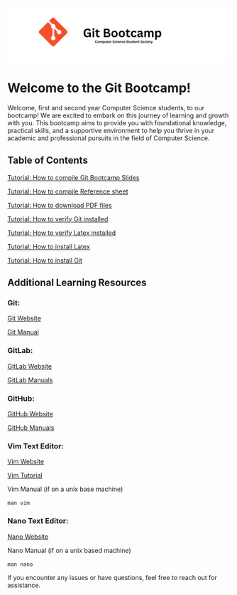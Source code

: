 ![Git Bootcamp](</slides/img/Git Bootcamp.png>)

# Welcome to the Git Bootcamp!
Welcome, first and second year Computer Science students, to our bootcamp! 
We are excited to embark on this journey of learning and growth with you. 
This bootcamp aims to provide you with foundational knowledge, practical skills, 
and a supportive environment to help you thrive in your academic and professional pursuits in the field of Computer Science.

## Table of Contents

[Tutorial: How to compile Git Bootcamp
Slides](https://gitlab.com/natedolny/git_bootcamp/-/wikis/How-to-compile-Git-Bootcamp-Slides)

[Tutorial: How to compile Reference
sheet](https://gitlab.com/natedolny/git_bootcamp/-/wikis/How-to-compile-reference-sheet)

[Tutorial: How to download PDF
files](https://gitlab.com/natedolny/git_bootcamp/-/wikis/How-to-download-PDF-files)

[Tutorial: How to verify Git
installed](https://gitlab.com/natedolny/git_bootcamp/-/wikis/Verify-Git-Installation)

[Tutorial: How to verify Latex
installed](https://gitlab.com/natedolny/git_bootcamp/-/wikis/Verify-LaTeX-Installation)

[Tutorial: How to install
Latex](https://gitlab.com/natedolny/git_bootcamp/-/wikis/How-to-install-LaTeX)

[Tutorial: How to install
Git](https://gitlab.com/natedolny/git_bootcamp/-/wikis/How-to-Install-Git)

## Additional Learning Resources 

### Git: 

[Git Website](git-scm.com)

[Git Manual](git-scm.com/doc)


### GitLab:

[GitLab Website](www.gitlab.com)

[GitLab Manuals](https://docs.gitlab.com/ee/)


### GitHub:

[GitHub Website](www.github.com)

[GitHub Manuals](https://docs.github.com/en)


### Vim Text Editor:

[Vim Website](www.vim.org)

[Vim Tutorial](www.vim-hero.com)

Vim Manual (if on a unix base machine)

```
man vim
``` 


### Nano Text Editor: 

[Nano Website](www.nano-editor.org)

Nano Manual (if on a unix based machine) 

```
man nano
```

If you encounter any issues or have questions, feel free to reach out for assistance.
